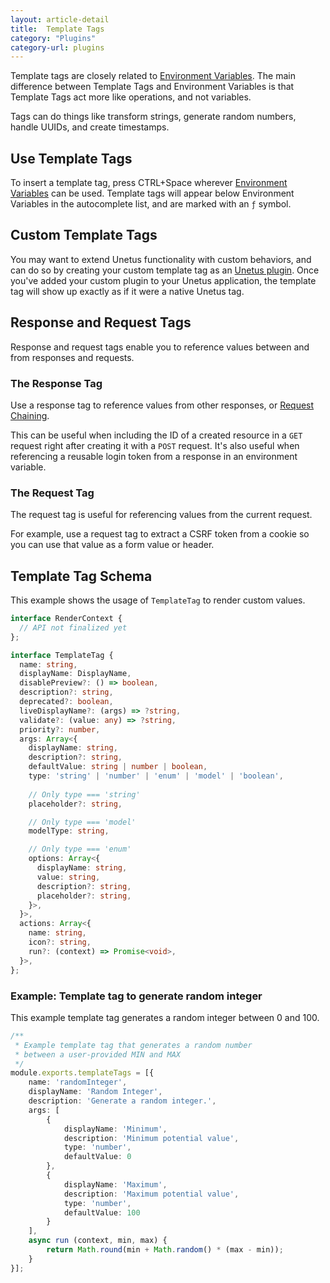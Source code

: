 ```yaml
---
layout: article-detail
title:  Template Tags
category: "Plugins"
category-url: plugins
---
```


Template tags are closely related to [Environment Variables](/insomnia/environment-variables/). The main difference between Template Tags and Environment Variables is that Template Tags act more like operations, and not variables.

Tags can do things like transform strings, generate random numbers, handle UUIDs, and create timestamps.

## Use Template Tags

To insert a template tag, press CTRL+Space wherever [Environment Variables](/insomnia/environment-variables/) can be used. Template tags will appear below Environment Variables in the autocomplete list, and are marked with an `ƒ` symbol.

## Custom Template Tags

You may want to extend Unetus functionality with custom behaviors, and can do so by creating your custom template tag as an [Unetus plugin](/insomnia/introduction-to-plugins/). Once you've added your custom plugin to your Unetus application, the template tag will show up exactly as if it were a native Unetus tag.

## Response and Request Tags

Response and request tags enable you to reference values between and from responses and requests.

### The Response Tag

Use a response tag to reference values from other responses, or [Request Chaining](/insomnia/chaining-requests).

This can be useful when including the ID of a created resource in a `GET` request right after creating it with a `POST` request. It's also useful when referencing a reusable login token from a response in an environment variable.

### The Request Tag

The request tag is useful for referencing values from the current request. 

For example, use a request tag to extract a CSRF token from a cookie so you can use that value as a form value or header.

## Template Tag Schema

This example shows the usage of `TemplateTag` to render custom values.

```ts
interface RenderContext {
  // API not finalized yet
};

interface TemplateTag {
  name: string,
  displayName: DisplayName,
  disablePreview?: () => boolean,
  description?: string,
  deprecated?: boolean,
  liveDisplayName?: (args) => ?string,
  validate?: (value: any) => ?string,
  priority?: number,
  args: Array<{
    displayName: string,
    description?: string,
    defaultValue: string | number | boolean,
    type: 'string' | 'number' | 'enum' | 'model' | 'boolean',
    
    // Only type === 'string'
    placeholder?: string,

    // Only type === 'model'
    modelType: string,

    // Only type === 'enum'
    options: Array<{
      displayName: string,
      value: string,
      description?: string,
      placeholder?: string,
    }>,
  }>,
  actions: Array<{
    name: string,
    icon?: string,
    run?: (context) => Promise<void>,
  }>,
};
```

### Example: Template tag to generate random integer

This example template tag generates a random integer between 0 and 100.

```ts
/**
 * Example template tag that generates a random number 
 * between a user-provided MIN and MAX
 */
module.exports.templateTags = [{
    name: 'randomInteger',
    displayName: 'Random Integer',
    description: 'Generate a random integer.',
    args: [
        {
            displayName: 'Minimum',
            description: 'Minimum potential value',
            type: 'number',
            defaultValue: 0
        }, 
        {
            displayName: 'Maximum',
            description: 'Maximum potential value',
            type: 'number',
            defaultValue: 100
        }
    ],
    async run (context, min, max) {
        return Math.round(min + Math.random() * (max - min));
    }
}];
```
